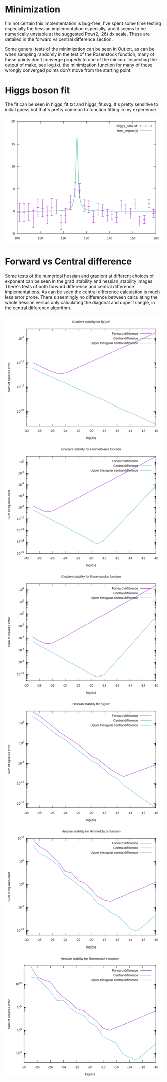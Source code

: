 # Minimization
I'm not certain this implementation is bug-free, I've spent some time testing
especially the hessian implementation especially, and it seems to be numerically
unstable at the suggested Pow(2,-26) dx scale. These are detailed in the forward
vs central difference section.

Some general tests of the minimization can be seen in Out.txt, as can be when
sampling randomly in the test of the Rosenstock function, many of these points
don't converge properly to one of the minima. Inspecting the output of make, see
log.txt, the minimization function for many of these wrongly converged points
don't move from the starting point.


# Higgs boson fit
The fit can be seen in higgs_fit.txt and higgs_fit.svg. It's pretty sensitive to
initial guess but that's pretty common to function fitting in my experience.

![Fit of Breit-Wigner function to Higgs Boson measurements](higgs_fit.svg)


# Forward vs Central difference
Some tests of the numerical hessian and gradient at different choices of
exponent can be seen in the grad_stability and hessian_stability images.
There's tests of both forward difference and central difference implementations.
As can be seen the central difference calculation is much less error prone.
There's seemingly no difference between calculating the whole hessian versus
only calculating the diagonal and upper triangle, in the central difference
algorithm.

![Gradient Stability of parabolic function f(x) = x²](grad_stability_para.svg)
![Gradient Stability of Himmelblau's function](grad_stability_hb.svg)
![Gradient Stability of Rosenstock's function](grad_stability_rs.svg)
![Hessian Stability of parabolic function f(x) = x²](hessian_stability_para.svg)
![Hessian Stability of Himmelblau's function](hessian_stability_hb.svg)
![Hessian Stability of Rosenstock's function](hessian_stability_rs.svg)

